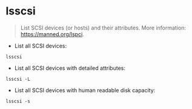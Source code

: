 # lsscsi

> List SCSI devices (or hosts) and their attributes.
> More information: <https://manned.org/lspci>.

- List all SCSI devices:

`lsscsi`

- List all SCSI devices with detailed attributes:

`lsscsi -L`

- List all SCSI devices with human readable disk capacity:

`lsscsi -s`
